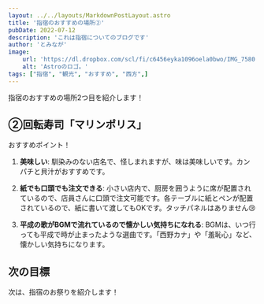 ```yaml
---
layout: ../../layouts/MarkdownPostLayout.astro
title: '指宿のおすすめの場所②'
pubDate: 2022-07-12
description: 'これは指宿についてのブログです'
author: 'とみなが'
image:
    url: 'https://dl.dropbox.com/scl/fi/c6456eyka1096oela0bwo/IMG_7580.jpg?rlkey=e6dujds901fu214825hpvy8sf&st=37oculj9&dl=0'
    alt: 'Astroのロゴ。'
tags: ["指宿", "観光", "おすすめ", "西方",]
---
```


指宿のおすすめの場所2つ目を紹介します！

## ②回転寿司「マリンポリス」

おすすめポイント！

1. **美味しい**: 馴染みのない店名で、怪しまれますが、味は美味しいです。カンパチと貝汁がおすすめです。

2. **紙でも口頭でも注文できる**: 小さい店内で、厨房を囲うように席が配置されているので、店員さんに口頭で注文可能です。各テーブルに紙とペンが配置されているので、紙に書いて渡してもOKです。タッチパネルはありません😢

3. **平成の歌がBGMで流れているので懐かしい気持ちになれる**: BGMは、いつ行っても平成で時が止まったような選曲です。「西野カナ」や「羞恥心」など、懐かしい気持ちになります。

## 次の目標

次は、指宿のお祭りを紹介します！